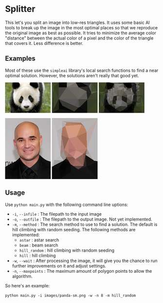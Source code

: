 

# Splitter

This let's you split an image into low-res triangles. It uses some basic AI tools to break up the image in the most optimal places so that we reproduce the original image as best as possible. It tries to minimize the average color "distance" between the actual color of a pixel and the color of the triangle that covers it. Less difference is better. 

## Examples

Most of these use the `simpleai` library's local search functions to find a near optimal solution. However, the solutions aren't really that good yet.

![Alt text](/images/panda-sm.png "Panda plain")
![Alt text](/out/panda-out-1.png "Panda low")
![Alt text](/out/panda-out.png "Panda highres")

![Alt text](/images/andre-sm.png "Aghassi normie")
![Alt text](/out/andre-out.png "Aghassi post aesthetics")

## Usage

Use `python main.py` with the following command line uptions:

* `-i`, `--infile` : The filepath to the input image
* `-o`, `--outfile` : The filepath to the output image. Not yet implemented.
* `-m`, `--method` : The search method to use to find a solution. The default is hill climbing with random seeding. The following methods are implemented:
	* `astar` : astar search
	* `beam` : beam search
	* `hill_random` : hill climbing with random seeding
	* `hill` : hill climbing
* `-w`, `--wait` : After processing the image, it will give you the chance to run further improvements on it and adjust settings.
* `-n`, `--maxpoints` : The maximum amount of polygon points to allow the algorithm.

So here's an example:

`python main.py -i images/panda-sm.png -w -n 8 -m hill_random`
